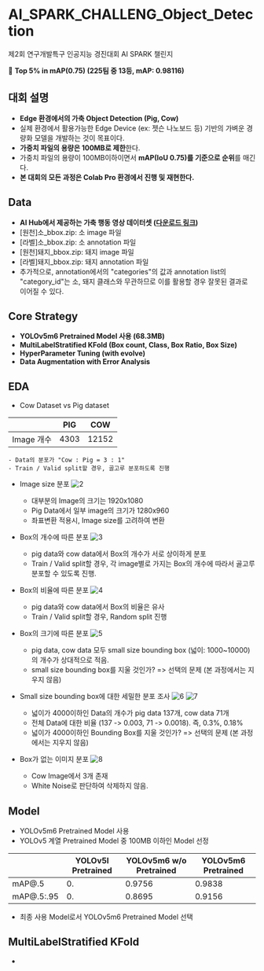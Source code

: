 # AI_SPARK_CHALLENG_Object_Detection
제2회 연구개발특구 인공지능 경진대회 AI SPARK 챌린지

🏅 **Top 5% in mAP(0.75) (225팀 중 13등, mAP: 0.98116)**

## 대회 설명
- **Edge 환경에서의 가축 Object Detection (Pig, Cow)**
- 실제 환경에서 활용가능한 Edge Device (ex: 젯슨 나노보드 등) 기반의 가벼운 경량화 모델을 개발하는 것이 목표이다.
- **가중치 파일의 용량은 100MB로 제한**한다.
- 가중치 파일의 용량이 100MB이하이면서 **mAP(IoU 0.75)를 기준으로 순위**를 매긴다.
- **본 대회의 모든 과정은 Colab Pro 환경에서 진행 및 재현한다.**

## Data
- **AI Hub에서 제공하는 가축 행동 영상 데이터셋 ([다운로드 링크](https://aihub.or.kr/aidata/30734/download))**
- [원천]소_bbox.zip: 소 image 파일
- [라벨]소_bbox.zip: 소 annotation 파일
- [원천]돼지_bbox.zip: 돼지 image 파일
- [라벨]돼지_bbox.zip: 돼지 annotation 파일
- 추가적으로, annotation에서의 "categories"의 값과 annotation list의 "category_id"는 소, 돼지 클래스와 무관하므로 이를 활용할 경우 잘못된 결과로 이어질 수 있다.

## Core Strategy
- **YOLOv5m6 Pretrained Model 사용 (68.3MB)**
- **MultiLabelStratified KFold (Box count, Class, Box Ratio, Box Size)**
- **HyperParameter Tuning (with evolve)**
- **Data Augmentation with Error Analysis**

## EDA
- Cow Dataset vs Pig dataset

||PIG|COW|
|---|---|---|
|Image 개수|4303|12152|
    - Data의 분포가 "Cow : Pig = 3 : 1"
    - Train / Valid split할 경우, 골고루 분포하도록 진행
    


    
    
- Image size 분포
![2](https://user-images.githubusercontent.com/53552847/152643871-0031c5f0-3618-4c22-9c03-acf16751f162.PNG)
    - 대부분의 Image의 크기는 1920x1080
    - Pig Data에서 일부 image의 크기가 1280x960
    - 좌표변환 적용시, Image size를 고려하여 변환
    
- Box의 개수에 따른 분포
![3](https://user-images.githubusercontent.com/53552847/152643870-b34f9ba1-7921-4aae-ad7d-1777d2d819ae.PNG)
    - pig data와 cow data에서 Box의 개수가 서로 상이하게 분포
    - Train / Valid split할 경우, 각 image별로 가지는 Box의 개수에 따라서 골고루 분포할 수 있도록 진행.
    
- Box의 비율에 따른 분포
![4](https://user-images.githubusercontent.com/53552847/152643869-7cae1b57-88f4-42f8-a672-4c6fc52ec58a.PNG)
    - pig data와 cow data에서 Box의 비율은 유사
    - Train / Valid split할 경우, Random split 진행
    
- Box의 크기에 따른 분포
![5](https://user-images.githubusercontent.com/53552847/152643868-60c61f6e-e9b4-478b-9214-2c07199bf2be.PNG)
    - pig data, cow data 모두 small size bounding box (넓이: 1000~10000)의 개수가 상대적으로 적음.
    - small size bounding box를 지울 것인가? => 선택의 문제 (본 과정에서는 지우지 않음)
- Small size bounding box에 대한 세밀한 분포 조사
![6](https://user-images.githubusercontent.com/53552847/152643866-7a4fea1d-6901-4bb1-b8bd-b0dedadf5ef2.PNG)
![7](https://user-images.githubusercontent.com/53552847/152643865-0323eb43-4a2c-4be9-a2e3-20108e8d479b.PNG)
    - 넓이가 4000이하인 Data의 개수가 pig data 137개, cow data 71개
    - 전체 Data에 대한 비율 (137 -> 0.003, 71 -> 0.0018). 즉, 0.3%, 0.18%
    - 넓이가 4000이하인 Bounding Box를 지울 것인가? => 선택의 문제 (본 과정에서는 지우지 않음)
- Box가 없는 이미지 분포
![8](https://user-images.githubusercontent.com/53552847/152643948-e6606415-f62c-4016-b356-92900a6266de.PNG)
    - Cow Image에서 3개 존재
    - White Noise로 판단하여 삭제하지 않음.
   

## Model
- YOLOv5m6 Pretrained Model 사용
- YOLOv5 계열 Pretrained Model 중 100MB 이하인 Model 선정 

||YOLOv5l Pretrained|YOLOv5m6 w/o Pretrained|YOLOv5m6 Pretrained|
|---|---|---|---|
|mAP@.5|0.|0.9756|0.9838|
|mAP@.5:.95|0.|0.8695|0.9156|

- 최종 사용 Model로서 YOLOv5m6 Pretrained Model 선택

## MultiLabelStratified KFold
- 
